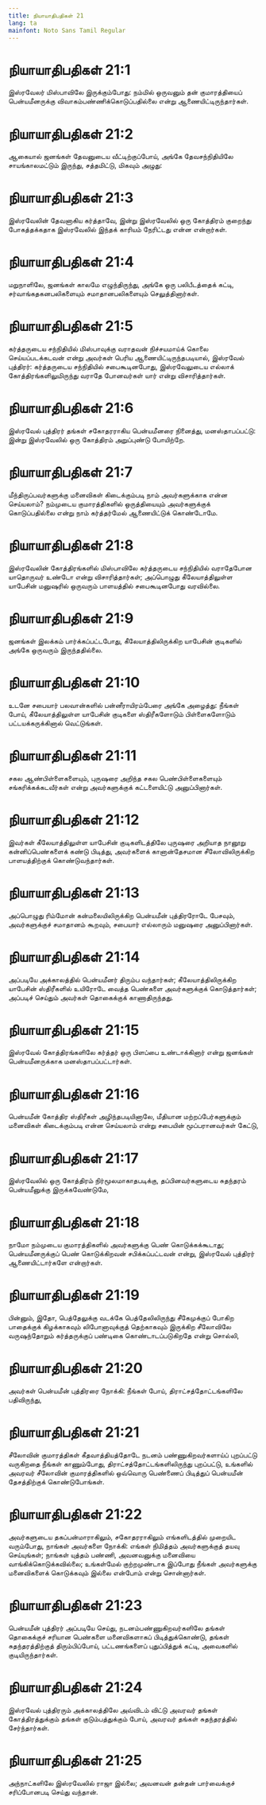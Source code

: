 ```yaml
---
title: நியாயாதிபதிகள் 21
lang: ta
mainfont: Noto Sans Tamil Regular
---
```


# நியாயாதிபதிகள் 21:1

இஸ்ரவேலர் மிஸ்பாவிலே இருக்கும்போது: நம்மில் ஒருவனும் தன் குமாரத்தியைப் பென்யமீனருக்கு விவாகம்பண்ணிக்கொடுப்பதில்லை என்று ஆணையிட்டிருந்தார்கள்.

# நியாயாதிபதிகள் 21:2

ஆகையால் ஜனங்கள் தேவனுடைய வீட்டிற்குப்போய், அங்கே தேவசந்நிதியிலே சாயங்காலமட்டும் இருந்து, சத்தமிட்டு, மிகவும் அழுது:

# நியாயாதிபதிகள் 21:3

இஸ்ரவேலின் தேவனாகிய கர்த்தாவே, இன்று இஸ்ரவேலில் ஒரு கோத்திரம் குறைந்து போகத்தக்கதாக இஸ்ரவேலில் இந்தக் காரியம் நேரிட்டது என்ன என்றார்கள்.

# நியாயாதிபதிகள் 21:4

மறுநாளிலே, ஜனங்கள் காலமே எழுந்திருந்து, அங்கே ஒரு பலிபீடத்தைக் கட்டி, சர்வாங்கதகனபலிகளையும் சமாதானபலிகளையும் செலுத்தினார்கள்.

# நியாயாதிபதிகள் 21:5

கர்த்தருடைய சந்நிதியில் மிஸ்பாவுக்கு வராதவன் நிச்சயமாய்க் கொலை செய்யப்படக்கடவன் என்று அவர்கள் பெரிய ஆணையிட்டிருந்தபடியால், இஸ்ரவேல் புத்திரர்: கர்த்தருடைய சந்நிதியில் சபைகூடினபோது, இஸ்ரவேலுடைய எல்லாக் கோத்திரங்களிலுமிருந்து வராதே போனவர்கள் யார் என்று விசாரித்தார்கள்.

# நியாயாதிபதிகள் 21:6

இஸ்ரவேல் புத்திரர் தங்கள் சகோதரராகிய பென்யமீனரை நினைத்து, மனஸ்தாபப்பட்டு: இன்று இஸ்ரவேலில் ஒரு கோத்திரம் அறுப்புண்டு போயிற்றே.

# நியாயாதிபதிகள் 21:7

மீந்திருப்பவர்களுக்கு மனைவிகள் கிடைக்கும்படி நாம் அவர்களுக்காக என்ன செய்யலாம்? நம்முடைய குமாரத்திகளில் ஒருத்தியையும் அவர்களுக்குக் கொடுப்பதில்லை என்று நாம் கர்த்தர்மேல் ஆணையிட்டுக் கொண்டோமே.

# நியாயாதிபதிகள் 21:8

இஸ்ரவேலின் கோத்திரங்களில் மிஸ்பாவிலே கர்த்தருடைய சந்நிதியில் வராதேபோன யாதொருவர் உண்டோ என்று விசாரித்தார்கள்; அப்பொழுது கீலேயாத்திலுள்ள யாபேசின் மனுஷரில் ஒருவரும் பாளயத்தில் சபைகூடினபோது வரவில்லை.

# நியாயாதிபதிகள் 21:9

ஜனங்கள் இலக்கம் பார்க்கப்பட்டபோது, கீலேயாத்திலிருக்கிற யாபேசின் குடிகளில் அங்கே ஒருவரும் இருந்ததில்லை.

# நியாயாதிபதிகள் 21:10

உடனே சபையார் பலவான்களில் பன்னீராயிரம்பேரை அங்கே அழைத்து: நீங்கள் போய், கீலேயாத்திலுள்ள யாபேசின் குடிகளை ஸ்திரீகளோடும் பிள்ளைகளோடும் பட்டயக்கருக்கினால் வெட்டுங்கள்.

# நியாயாதிபதிகள் 21:11

சகல ஆண்பிள்ளைகளையும், புருஷரை அறிந்த சகல பெண்பிள்ளைகளையும் சங்கரிக்கக்கடவீர்கள் என்று அவர்களுக்குக் கட்டளையிட்டு அனுப்பினார்கள்.

# நியாயாதிபதிகள் 21:12

இவர்கள் கீலேயாத்திலுள்ள யாபேசின் குடிகளிடத்திலே புருஷரை அறியாத நானூறு கன்னிப்பெண்களைக் கண்டு பிடித்து, அவர்களைக் கானான்தேசமான சீலோவிலிருக்கிற பாளயத்திற்குக் கொண்டுவந்தார்கள்.

# நியாயாதிபதிகள் 21:13

அப்பொழுது ரிம்மோன் கன்மலையிலிருக்கிற பென்யமீன் புத்திரரோடே பேசவும், அவர்களுக்குச் சமாதானம் கூறவும், சபையார் எல்லாரும் மனுஷரை அனுப்பினார்கள்.

# நியாயாதிபதிகள் 21:14

அப்படியே அக்காலத்தில் பென்யமீனர் திரும்ப வந்தார்கள்; கீலேயாத்திலிருக்கிற யாபேசின் ஸ்திரீகளில் உயிரோடே வைத்த பெண்களை அவர்களுக்குக் கொடுத்தார்கள்; அப்படிச் செய்தும் அவர்கள் தொகைக்குக் காணாதிருந்தது.

# நியாயாதிபதிகள் 21:15

இஸ்ரவேல் கோத்திரங்களிலே கர்த்தர் ஒரு பிளப்பை உண்டாக்கினார் என்று ஜனங்கள் பென்யமீனருக்காக மனஸ்தாபப்பட்டார்கள்.

# நியாயாதிபதிகள் 21:16

பென்யமீன் கோத்திர ஸ்திரீகள் அழிந்தபடியினாலே, மீதியான மற்றப்பேர்களுக்கும் மனைவிகள் கிடைக்கும்படி என்ன செய்யலாம் என்று சபையின் மூப்பரானவர்கள் கேட்டு,

# நியாயாதிபதிகள் 21:17

இஸ்ரவேலில் ஒரு கோத்திரம் நிர்மூலமாகாதபடிக்கு, தப்பினவர்களுடைய சுதந்தரம் பென்யமீனுக்கு இருக்கவேண்டுமே,

# நியாயாதிபதிகள் 21:18

நாமோ நம்முடைய குமாரத்திகளில் அவர்களுக்கு பெண் கொடுக்கக்கூடாது; பென்யமீனருக்குப் பெண் கொடுக்கிறவன் சபிக்கப்பட்டவன் என்று, இஸ்ரவேல் புத்திரர் ஆணையிட்டார்களே என்றார்கள்.

# நியாயாதிபதிகள் 21:19

பின்னும், இதோ, பெத்தேலுக்கு வடக்கே பெத்தேலிலிருந்து சீகேமுக்குப் போகிற பாதைக்குக் கிழக்காகவும் லிபோனாவுக்குத் தெற்காகவும் இருக்கிற சீலோவிலே வருஷந்தோறும் கர்த்தருக்குப் பண்டிகை கொண்டாடப்படுகிறதே என்று சொல்லி,

# நியாயாதிபதிகள் 21:20

அவர்கள் பென்யமீன் புத்திரரை நோக்கி: நீங்கள் போய், திராட்சத்தோட்டங்களிலே பதிவிருந்து,

# நியாயாதிபதிகள் 21:21

சீலோவின் குமாரத்திகள் கீதவாத்தியத்தோடே நடனம் பண்ணுகிறவர்களாய்ப் புறப்பட்டு வருகிறதை நீங்கள் காணும்போது, திராட்சத்தோட்டங்களிலிருந்து புறப்பட்டு, உங்களில் அவரவர் சீலோவின் குமாரத்திகளில் ஒவ்வொரு பெண்ணைப் பிடித்துப் பென்யமீன் தேசத்திற்குக் கொண்டுபோங்கள்.

# நியாயாதிபதிகள் 21:22

அவர்களுடைய தகப்பன்மாராகிலும், சகோதரராகிலும் எங்களிடத்தில் முறையிட வரும்போது, நாங்கள் அவர்களை நோக்கி: எங்கள் நிமித்தம் அவர்களுக்குத் தயவு செய்யுங்கள்; நாங்கள் யுத்தம் பண்ணி, அவனவனுக்கு மனைவியை வாங்கிக்கொடுக்கவில்லை; உங்கள்மேல் குற்றமுண்டாக இப்போது நீங்கள் அவர்களுக்கு மனைவிகளைக் கொடுக்கவும் இல்லை என்போம் என்று சொன்னார்கள்.

# நியாயாதிபதிகள் 21:23

பென்யமீன் புத்திரர் அப்படியே செய்து, நடனம்பண்ணுகிறவர்களிலே தங்கள் தொகைக்குச் சரியான பெண்களை மனைவிகளாகப் பிடித்துக்கொண்டு, தங்கள் சுதந்தரத்திற்குத் திரும்பிப்போய், பட்டணங்களைப் புதுப்பித்துக் கட்டி, அவைகளில் குடியிருந்தார்கள்.

# நியாயாதிபதிகள் 21:24

இஸ்ரவேல் புத்திரரும் அக்காலத்திலே அவ்விடம் விட்டு அவரவர் தங்கள் கோத்திரத்துக்கும் தங்கள் குடும்பத்துக்கும் போய், அவரவர் தங்கள் சுதந்தரத்தில் சேர்ந்தார்கள்.

# நியாயாதிபதிகள் 21:25

அந்நாட்களிலே இஸ்ரவேலில் ராஜா இல்லை; அவனவன் தன்தன் பார்வைக்குச் சரிப்போனபடி செய்து வந்தான்.

